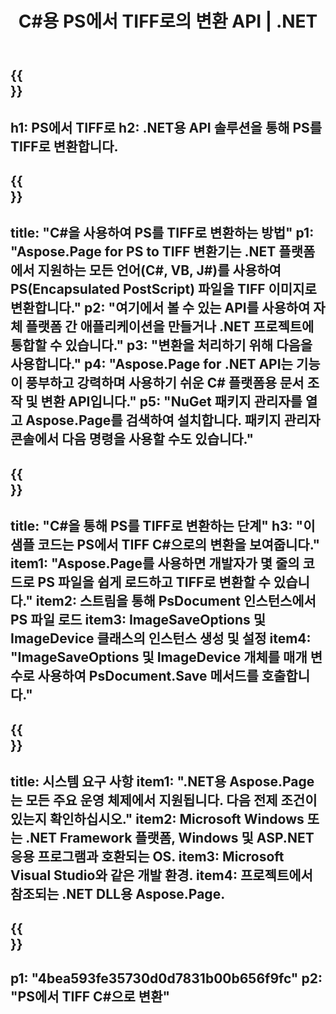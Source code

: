 ﻿---
translation: true
template: /_templates/_conversion-child-net.md
title: C#용 PS에서 TIFF로의 변환 API |  .NET
url: /net/conversion/ps-to-tiff/
description: PS에서 TIFF C#으로 변환하기 위한 샘플 코드. VB.NET, Asp.NET 또는 모든 .NET 기반 응용 프로그램 내에서 배치 PS 파일을 TIFF로 변환하는 API 예제 코드를 사용합니다.
informat: PS
outformat: TIFF
otherformats: XPS EPS
---

{{<section banner>}}
---
h1: PS에서 TIFF로
h2: .NET용 API 솔루션을 통해 PS를 TIFF로 변환합니다.
---

{{<section overview>}}
---
title: "C#을 사용하여 PS를 TIFF로 변환하는 방법"
p1: "Aspose.Page for PS to TIFF 변환기는 .NET 플랫폼에서 지원하는 모든 언어(C#, VB, J#)를 사용하여 PS(Encapsulated PostScript) 파일을 TIFF 이미지로 변환합니다."
p2: "여기에서 볼 수 있는 API를 사용하여 자체 플랫폼 간 애플리케이션을 만들거나 .NET 프로젝트에 통합할 수 있습니다."
p3: "변환을 처리하기 위해 다음을 사용합니다."
p4: "Aspose.Page for .NET API는 기능이 풍부하고 강력하며 사용하기 쉬운 C# 플랫폼용 문서 조작 및 변환 API입니다."
p5: "NuGet 패키지 관리자를 열고 Aspose.Page를 검색하여 설치합니다. 패키지 관리자 콘솔에서 다음 명령을 사용할 수도 있습니다."
---

{{<section feature1>}}
---
title: "C#을 통해 PS를 TIFF로 변환하는 단계"
h3: "이 샘플 코드는 PS에서 TIFF C#으로의 변환을 보여줍니다."
item1: "Aspose.Page를 사용하면 개발자가 몇 줄의 코드로 PS 파일을 쉽게 로드하고 TIFF로 변환할 수 있습니다."
item2: 스트림을 통해 PsDocument 인스턴스에서 PS 파일 로드
item3: ImageSaveOptions 및 ImageDevice 클래스의 인스턴스 생성 및 설정
item4: "ImageSaveOptions 및 ImageDevice 개체를 매개 변수로 사용하여 PsDocument.Save 메서드를 호출합니다."
---

{{<section feature2>}}
---
title: 시스템 요구 사항
item1: ".NET용 Aspose.Page는 모든 주요 운영 체제에서 지원됩니다. 다음 전제 조건이 있는지 확인하십시오."
item2: Microsoft Windows 또는 .NET Framework 플랫폼, Windows 및 ASP.NET 응용 프로그램과 호환되는 OS.
item3: Microsoft Visual Studio와 같은 개발 환경.
item4: 프로젝트에서 참조되는 .NET DLL용 Aspose.Page.
---

{{<section gist>}}
---
p1: "4bea593fe35730d0d7831b00b656f9fc"
p2: "PS에서 TIFF C#으로 변환"
---

